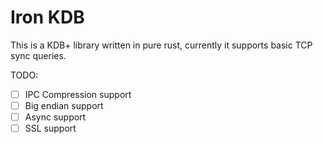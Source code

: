 # Iron KDB
This is a KDB+ library written in pure rust, currently it supports basic TCP sync queries.

TODO:
- [ ] IPC Compression support
- [ ] Big endian support
- [ ] Async support
- [ ] SSL support
